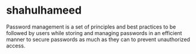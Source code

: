 # shahulhameed
Password management is a set of principles and best practices to be followed by users while storing and managing passwords in an efficient manner to secure passwords as much as they can to prevent unauthorized access.
